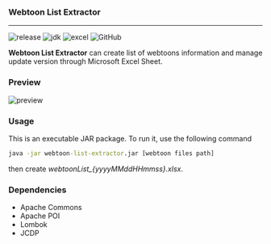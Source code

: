 ### Webtoon List Extractor

---

![release](https://img.shields.io/github/v/release/ImSejin/webtoon-list-extractor) ![jdk](https://img.shields.io/badge/jdk-8-orange) ![excel](https://img.shields.io/badge/excel-xlsx-009900) ![GitHub](https://img.shields.io/github/license/imsejin/webtoon-list-extractor)

**Webtoon List Extractor** can create list of webtoons information and manage update version through Microsoft Excel Sheet.



### Preview

![preview](<https://user-images.githubusercontent.com/46176032/81501581-2eadea00-9314-11ea-89ae-990a75ee3b4e.gif>)



### Usage

This is an executable JAR package. To run it, use the following command

```cmd
java -jar webtoon-list-extractor.jar [webtoon files path]
```

then create *webtoonList_{yyyyMMddHHmmss}.xlsx*.



### Dependencies

* Apache Commons
* Apache POI
* Lombok
* JCDP
